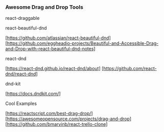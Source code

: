 ### Awesome Drag and Drop Tools 
react-draggable


react-beautiful-dnd

[https://github.com/atlassian/react-beautiful-dnd]
[https://github.com/eggheadio-projects/Beautiful-and-Accessible-Drag-and-Drop-with-react-beautiful-dnd-notes]

react-dnd

[https://react-dnd.github.io/react-dnd/about]
[https://github.com/react-dnd/react-dnd]

dnd-kit

[https://docs.dndkit.com/]

Cool Examples

[https://reactscript.com/best-drag-drop/]
[https://awesomeopensource.com/projects/drag-and-drop]
[https://github.com/bmarvinb/react-trello-clone]
